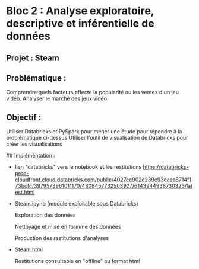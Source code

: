 # Bloc 2 : Analyse exploratoire, descriptive et inférentielle de données

## Projet : Steam

## Problématique :
Comprendre quels facteurs affecte la popularité ou les ventes d'un jeu vidéo.
Analyser le marché des jeux vidéo.

## Objectif :
Utiliser Databricks et PySpark pour mener une étude pour répondre à la problématique ci-dessus
Utiliser l'outil de visualisation de Databricks pour créer les visualisations

## Impléméntation :

* lien "databricks" vers le notebook et les restitutions
  https://databricks-prod-cloudfront.cloud.databricks.com/public/4027ec902e239c93eaaa8714f173bcfc/3979573961011170/4308457732503927/6143944938730323/latest.html

* Steam.ipynb (module exploitable sous Databricks)

  Exploration des données

  Nettoyage et mise en formme des données

  Production des restitutions d'analyses 

* Steam.html

  Restitutions consultable en "offline" au format html




